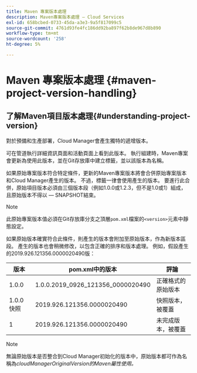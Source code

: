 ```yaml
---
title: Maven 專案版本處理
description: Maven專案版本處理 — Cloud Services
exl-id: 658bcbed-0733-45da-a3e3-9a5f817099c5
source-git-commit: 4761d93fe4fc186dd92ba897f62b8de967d8b890
workflow-type: tm+mt
source-wordcount: '258'
ht-degree: 5%

---
```


# Maven 專案版本處理 {#maven-project-version-handling}


## 了解Maven項目版本處理{#understanding-project-version}

對於預備和生產部署，Cloud Manager會產生獨特的遞增版本。

可在管道執行詳細資訊頁面和活動頁面上看到此版本。 執行組建時，Maven專案會更新為使用此版本，並在Git存放庫中建立標籤，並以該版本為名稱。

如果原始專案版本符合特定條件，更新的Maven專案版本將會合併原始專案版本和Cloud Manager產生的版本。 不過，標籤一律會使用產生的版本。 要進行此合併，原始項目版本必須由三個版本段（例如1.0.0或1.2.3，但不是1.0或1）組成，且原始版本不得以 — SNAPSHOT結束。

>[!NOTE]
>此原始專案版本值必須在Git存放庫分支之頂層`pom.xml`檔案的`<version>`元素中靜態設定。

如果原始版本確實符合此條件，則產生的版本會附加至原始版本，作為新版本區段。 產生的版本也會稍微修改，以包含正確的排序和版本處理。 例如，假設產生的2019.926.121356.0000020490版：

| **版本** | **pom.xml中的版本** | **評論** |
|---|---|---|
| 1.0.0 | 1.0.0.2019_0926_121356_0000020490 | 正確格式的原始版本 |
| 1.0.0快照 | 2019.926.121356.0000020490 | 快照版本，被覆蓋 |
| 1 | 2019.926.121356.0000020490 | 未完成版本，被覆蓋 |

>[!NOTE]
>
>無論原始版本是否整合到Cloud Manager初始化的版本中，原始版本都可作為名稱為&#x200B;*cloudManagerOriginalVersion的Maven屬性使用。*
